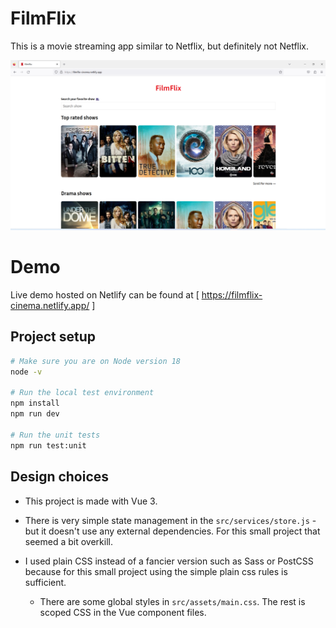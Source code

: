 # FilmFlix

This is a movie streaming app similar to Netflix, but definitely not Netflix.

![NotNetflix](public/filmflix.png)

# Demo
Live demo hosted on Netlify can be found at [ https://filmflix-cinema.netlify.app/ ]


## Project setup
```sh
# Make sure you are on Node version 18
node -v

# Run the local test environment
npm install
npm run dev

# Run the unit tests
npm run test:unit
```

## Design choices

- This project is made with Vue 3.

- There is very simple state management in the `src/services/store.js` - but it doesn't use any external dependencies. For this small project that seemed a bit overkill.

- I used plain CSS instead of a fancier version such as Sass or PostCSS because for this small project using the simple plain css rules is sufficient.
    - There are some global styles in `src/assets/main.css`. The rest is scoped CSS in the Vue component files.


